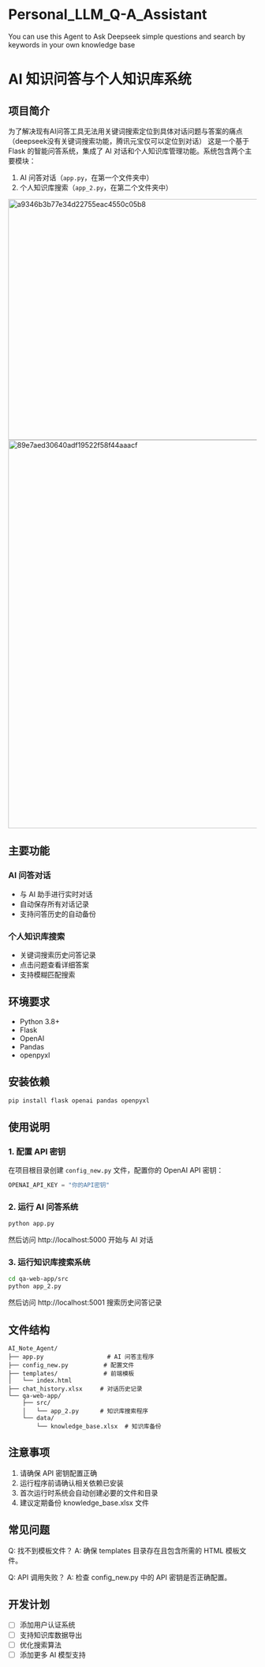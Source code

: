 # Personal_LLM_Q-A_Assistant
You can use this Agent to Ask Deepseek simple questions and search by keywords in your own knowledge base

# AI 知识问答与个人知识库系统

## 项目简介

为了解决现有AI问答工具无法用关键词搜索定位到具体对话问题与答案的痛点（deepseek没有关键词搜索功能，腾讯元宝仅可以定位到对话）
这是一个基于 Flask 的智能问答系统，集成了 AI 对话和个人知识库管理功能。系统包含两个主要模块：
1. AI 问答对话（`app.py`，在第一个文件夹中）
2. 个人知识库搜索（`app_2.py`，在第二个文件夹中）
<img width="723" height="488" alt="a9346b3b77e34d22755eac4550c05b8" src="https://github.com/user-attachments/assets/b83eb3a9-9935-4663-a694-20fb78bca02a" />
<img width="774" height="787" alt="89e7aed30640adf19522f58f44aaacf" src="https://github.com/user-attachments/assets/928dc20e-83d1-442d-9731-2eec4939c5e4" />

## 主要功能

### AI 问答对话
- 与 AI 助手进行实时对话
- 自动保存所有对话记录
- 支持问答历史的自动备份

### 个人知识库搜索
- 关键词搜索历史问答记录
- 点击问题查看详细答案
- 支持模糊匹配搜索

## 环境要求

- Python 3.8+
- Flask
- OpenAI
- Pandas
- openpyxl

## 安装依赖

```bash
pip install flask openai pandas openpyxl
```

## 使用说明

### 1. 配置 API 密钥
在项目根目录创建 `config_new.py` 文件，配置你的 OpenAI API 密钥：

```python
OPENAI_API_KEY = "你的API密钥"
```

### 2. 运行 AI 问答系统
```bash
python app.py
```
然后访问 http://localhost:5000 开始与 AI 对话

### 3. 运行知识库搜索系统
```bash
cd qa-web-app/src
python app_2.py
```
然后访问 http://localhost:5001 搜索历史问答记录

## 文件结构

```
AI_Note_Agent/
├── app.py                  # AI 问答主程序
├── config_new.py          # 配置文件
├── templates/             # 前端模板
│   └── index.html
├── chat_history.xlsx     # 对话历史记录
└── qa-web-app/
    ├── src/
    │   └── app_2.py      # 知识库搜索程序
    └── data/
        └── knowledge_base.xlsx  # 知识库备份

```

## 注意事项

1. 请确保 API 密钥配置正确
2. 运行程序前请确认相关依赖已安装
3. 首次运行时系统会自动创建必要的文件和目录
4. 建议定期备份 knowledge_base.xlsx 文件

## 常见问题

Q: 找不到模板文件？
A: 确保 templates 目录存在且包含所需的 HTML 模板文件。

Q: API 调用失败？
A: 检查 config_new.py 中的 API 密钥是否正确配置。

## 开发计划

- [ ] 添加用户认证系统
- [ ] 支持知识库数据导出
- [ ] 优化搜索算法
- [ ] 添加更多 AI 模型支持
